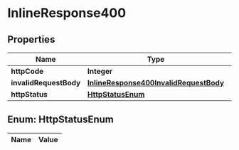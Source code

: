 

# InlineResponse400

## Properties

Name | Type | Description | Notes
------------ | ------------- | ------------- | -------------
**httpCode** | **Integer** |  |  [optional]
**invalidRequestBody** | [**InlineResponse400InvalidRequestBody**](InlineResponse400InvalidRequestBody.md) |  |  [optional]
**httpStatus** | [**HttpStatusEnum**](#HttpStatusEnum) |  |  [optional]


## Enum: HttpStatusEnum

Name | Value
---- | -----




